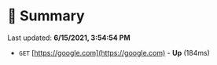 # 📖 Summary
Last updated: **6/15/2021, 3:54:54 PM**

- `GET` [https://google.com](https://google.com) - **Up** (184ms)
